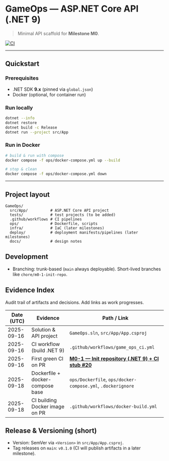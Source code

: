 # GameOps — ASP.NET Core API (.NET 9)

> Minimal API scaffold for **Milestone M0**.

[![CI](https://img.shields.io/github/actions/workflow/status/mikosz08/fantastic-portfolio/game_ops_ci.yml?branch=main)](../../actions)

---

## Quickstart

### Prerequisites

* .NET SDK **9.x** (pinned via `global.json`)
* Docker (optional, for container run)

### Run locally

```bash
dotnet --info
dotnet restore
dotnet build -c Release
dotnet run --project src/App
```

### Run in Docker

```bash
# build & run with compose
docker compose -f ops/docker-compose.yml up --build

# stop & clean
docker compose -f ops/docker-compose.yml down
```

---

## Project layout

```
GameOps/
  src/App/          # ASP.NET Core API project
  tests/            # test projects (to be added)
  .github/workflows # CI pipelines
  ops/              # Dockerfile, scripts 
  infra/            # IaC (later milestones)
  deploy/           # deployment manifests/pipelines (later milestones)
  docs/             # design notes
```

## Development

* Branching: trunk-based (`main` always deployable). Short-lived branches like `chore/m0-1-init-repo`.

## Evidence Index

Audit trail of artifacts and decisions. Add links as work progresses.

| Date (UTC) | Evidence                         | Path / Link                                                                 |
| ---------- | -------------------------------- | --------------------------------------------------------------------------- |
| 2025-09-16 | Solution & API project           | `GameOps.sln`, `src/App/App.csproj`                                         |
| 2025-09-16 | CI workflow (build .NET 9)       | `.github/workflows/game_ops_ci.yml`                                         |
| 2025-09-16 | First green CI on PR             | **[ M0-1 — Init repository (.NET 9) + CI stub #20 ](https://github.com/mikosz08/fantastic-portfolio/pull/20)** |
| 2025-09-18 | Dockerfile + docker-compose base | `ops/Dockerfile`, `ops/docker-compose.yml`, `.dockerignore`                 |
| 2025-09-18 | CI building Docker image on PR   | `.github/workflows/docker-build.yml`                                        |


## Release & Versioning (short)

* Version: SemVer via `<Version>` in `src/App/App.csproj`.
* Tag releases on `main`: `v0.1.0` (CI will publish artifacts in a later milestone).

